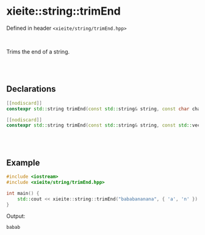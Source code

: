 # xieite::string::trimEnd
Defined in header `<xieite/string/trimEnd.hpp>`

<br/>

Trims the end of a string.

<br/><br/>

## Declarations
```cpp
[[nodiscard]]
constexpr std::string trimEnd(const std::string& string, const char character) noexcept;
```
```cpp
[[nodiscard]]
constexpr std::string trimEnd(const std::string& string, const std::vector<char>& characters) noexcept;
```

<br/><br/>

## Example
```cpp
#include <iostream>
#include <xieite/string/trimEnd.hpp>

int main() {
	std::cout << xieite::string::trimEnd("bababananana", { 'a', 'n' }) << '\n';
}
```
Output:
```
babab
```

